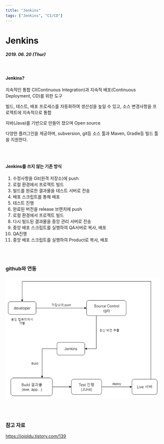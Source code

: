 ```yaml
---
title: "Jenkins"
tags: ["Jenkins", "CI/CD"]
---
```






# Jenkins

##### 2019. 06. 20 (Thur)

<br>

#### Jenkins?

지속적인 통합 CI(Continuous Integration)과 지속적 배포(Continuous Deployment, CD)를 위한 도구

빌드, 테스트, 배포 프로세스를 자동화하여 생산성을 높일 수 있고, 소스 변경사항을 프로젝트에 지속적으로 통합

자바(Java)를 기반으로 만들어 졌으며 Open source

다양한 플러그인을 제공하며, subversion, git등 소스 툴과 Maven, Gradle등 빌드 툴을 지원한다.

<br>

<br>

#### Jenkins를 쓰지 않는 기존 방식

1. 수정사항을 Git(원격 저장소)에 push
2. 로컬 환경에서 프로젝트 빌드
3. 빌드를 완료한 결과물을 테스트 서버로 전송
4. 배포 스크립트를 통해 배포
5. 테스트 진행
6. 완료된 버전을 release 브랜치에 push
7. 로컬 환경에서 프로젝트 빌드
8. 다시 빌드된 결과물을 중앙 관리 서버로 전송
9. 중앙 배포 스크립트를 실행하여 QA서버로 복사, 배포
10. QA진행
11. 중앙 배포 스크립트를 실행하여 Product로 복사, 배포

<br>

<br>

### github와 연동

![jenkins](../img/diagrams/jenkins.png)

<br>

<br>

### 참고 자료

<https://jojoldu.tistory.com/139>

